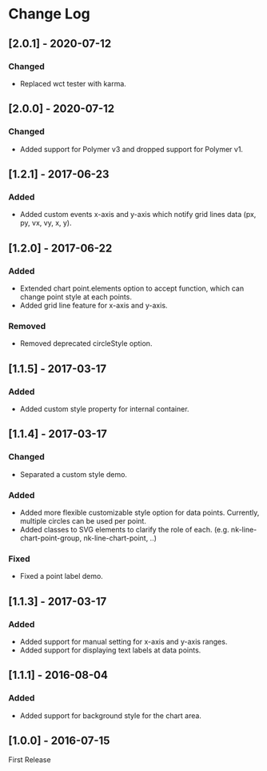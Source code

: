 # Change Log

<!-- ## [X.Y.Z] - YYYY-MM-DD -->
<!-- ## Unreleased -->
<!-- ### Changed -->
<!-- ### Added -->
<!-- ### Fixed -->
<!-- ### Removed -->

## [2.0.1] - 2020-07-12
### Changed
- Replaced wct tester with karma.

## [2.0.0] - 2020-07-12
### Changed
- Added support for Polymer v3 and dropped support for Polymer v1.

## [1.2.1] - 2017-06-23
### Added
- Added custom events x-axis and y-axis which notify grid lines data (px, py, vx, vy, x, y).

## [1.2.0] - 2017-06-22
### Added
- Extended chart point.elements option to accept function, which can change point style at each points.
- Added grid line feature for x-axis and y-axis.
### Removed
- Removed deprecated circleStyle option.

## [1.1.5] - 2017-03-17
### Added
- Added custom style property for internal container.

## [1.1.4] - 2017-03-17
### Changed
- Separated a custom style demo.
### Added
- Added more flexible customizable style option for data points. Currently, multiple circles can be used per point.
- Added classes to SVG elements to clarify the role of each. (e.g. nk-line-chart-point-group, nk-line-chart-point, ..)
### Fixed
- Fixed a point label demo.

## [1.1.3] - 2017-03-17
### Added
- Added support for manual setting for x-axis and y-axis ranges.
- Added support for displaying text labels at data points.

## [1.1.1] - 2016-08-04
### Added
- Added support for background style for the chart area.

## [1.0.0] - 2016-07-15
First Release
